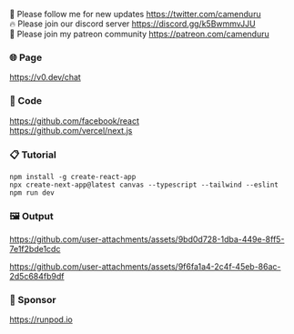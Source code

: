🐣 Please follow me for new updates https://twitter.com/camenduru <br />
🔥 Please join our discord server https://discord.gg/k5BwmmvJJU <br />
🥳 Please join my patreon community https://patreon.com/camenduru <br />

### 🌐 Page
https://v0.dev/chat

### 🧬 Code
https://github.com/facebook/react <br />
https://github.com/vercel/next.js <br />

### 📋 Tutorial
```
npm install -g create-react-app
npx create-next-app@latest canvas --typescript --tailwind --eslint
npm run dev
```

### 🖼 Output

https://github.com/user-attachments/assets/9bd0d728-1dba-449e-8ff5-7e1f2bde1cdc

https://github.com/user-attachments/assets/9f6fa1a4-2c4f-45eb-86ac-2d5c684fb9df

### 🏢 Sponsor
https://runpod.io
